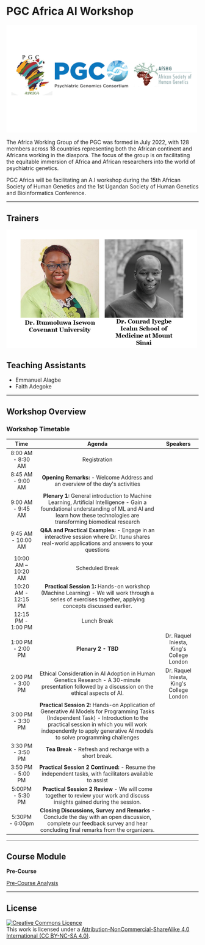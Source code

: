 # PGC Africa AI Workshop


<img src="Images/Logo collage.png" alt="Alt text" width="500">


The Africa Working Group of the PGC was formed in July 2022, with 128 members across 18 countries representing both the African continent and Africans working in the diaspora. The focus of the group is on facilitating the equitable immersion of Africa and African researchers into the world of psychiatric genetics.

PGC Africa will be facilitating an A.I workshop during the 15th African Society of Human Genetics and the 1st Ugandan Society of Human Genetics and Bioinformatics Conference.


******
## Trainers
<img src="Images/Trainers collage.png" alt="Alt text" width="500">

## Teaching Assistants
+ Emmanuel Alagbe
+ Faith Adegoke


******
## Workshop Overview
### Workshop Timetable

|**Time**|**Agenda**|**Speakers**|
|:---:|:---:|:---:
8:00 AM - 8:30 AM| Registration| 
8:45 AM - 9:00 AM| **Opening Remarks:** - Welcome Address and an overview of the day's activities| 
9:00 AM - 9:45 AM|**Plenary 1:** General introduction to Machine Learning, Artificial Intelligence - Gain a foundational understanding of ML and AI and learn how these technologies are transforming biomedical research| |
9:45 AM - 10:00 AM| **Q&A and Practical Examples:** - Engage in an interactive session where Dr. Itunu shares real-world applications and answers to your questions|
10:00 AM – 10:20 AM| Scheduled Break | |
10:20 AM - 12:15 PM| **Practical Session 1:** Hands-on workshop (Machine Learning) - We will work through a series of exercises together, applying concepts discussed earlier.|
12:15 PM - 1:00 PM| Lunch Break |
1:00 PM - 2:00 PM|**Plenary 2 - TBD**|Dr. Raquel Iniesta, King's College London |
2:00 PM - 3:00 PM|Ethical Consideration in AI Adoption in Human Genetics Research - A 30-minute presentation followed by a discussion on the ethical aspects of AI. |Dr. Raquel Iniesta, King's College London|
3:00 PM - 3:30 PM| **Practical Session 2:** Hands-on Application of Generative AI Models for Programming Tasks (Independent Task) - Introduction to the practical session in which you will work independently to apply generative AI models to solve programming challenges||
3:30 PM - 3:50 PM| **Tea Break** - Refresh and recharge with a short break.|
3:50 PM - 5:00 PM| **Practical Session 2 Continued:** - Resume the independent tasks, with facilitators available to assist |
5:00PM - 5:30 PM| **Practical Session 2 Review** - We will come together to review your work and discuss insights gained during the session.
5:30PM - 6:00pm| **Closing Discussions, Survey and Remarks** - Conclude the day with an open discussion, complete our feedback survey and hear concluding final remarks from the organizers.


******
## Course Module
**Pre-Course**

[Pre-Course Analysis](modules/PreCourse.md)





******
## License
<a rel="license" href="http://creativecommons.org/licenses/by/4.0/"><img alt="Creative Commons Licence" style="border-width:0" src="https://i.creativecommons.org/l/by-nc-sa/4.0/88x31.png" /></a><br />This work is licensed under a <a rel="license" href="https://creativecommons.org/licenses/by-nc-sa/4.0/">Attribution-NonCommercial-ShareAlike 4.0 International (CC BY-NC-SA 4.0)</a>.
